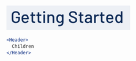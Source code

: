 <div class="references">
  <div class="reference">
    <a href="public/images/components/Header/1.png">
      <img src="public/images/components/Header/1.png" alt="Header 1" />
    </a>
  </div>
</div>

```jsx
<Header>
  Children
</Header>
```
